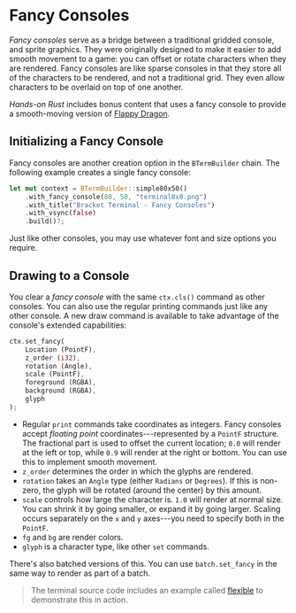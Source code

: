 # Fancy Consoles

*Fancy consoles* serve as a bridge between a traditional gridded console, and sprite graphics. They were originally designed to make it easier to add smooth movement to a game: you can offset or rotate characters when they are rendered. Fancy consoles are like sparse consoles in that they store all of the characters to be rendered, and not a traditional grid. They even allow characters to be overlaid on top of one another.

*Hands-on Rust* includes bonus content that uses a fancy console to provide a smooth-moving version of [Flappy Dragon](https://github.com/thebracket/HandsOnRust/tree/main/FirstGameFlappyAscii/flappy_bonus).

## Initializing a Fancy Console

Fancy consoles are another creation option in the `BTermBuilder` chain. The following example creates a single fancy console:

```rust
let mut context = BTermBuilder::simple80x50()
    .with_fancy_console(80, 50, "terminal8x8.png")
    .with_title("Bracket Terminal - Fancy Consoles")
    .with_vsync(false)
    .build()?;
```

Just like other consoles, you may use whatever font and size options you require.

## Drawing to a Console

You clear a *fancy console* with the same `ctx.cls()` command as other consoles. You can also use the regular printing commands just like any other console. A new draw command is available to take advantage of the console's extended capabilities:

```rust
ctx.set_fancy(
    Location (PointF),
    z_order (i32),
    rotation (Angle),
    scale (PointF),
    foreground (RGBA),
    background (RGBA),
    glyph
);
```

* Regular `print` commands take coordinates as integers. Fancy consoles accept *floating point* coordinates---represented by a `PointF` structure. The fractional part is used to offset the current location; `0.0` will render at the left or top, while `0.9` will render at the right or bottom. You can use this to implement smooth movement.
* `z_order` determines the order in which the glyphs are rendered.
* `rotation` takes an `Angle` type (either `Radians` or `Degrees`). If this is non-zero, the glyph will be rotated (around the center) by this amount.
* `scale` controls how large the character is. `1.0` will render at normal size. You can shrink it by going smaller, or expand it by going larger. Scaling occurs separately on the `x` and `y` axes---you need to specify both in the `PointF`.
* `fg` and `bg` are render colors.
* `glyph` is a character type, like other `set` commands.

There's also batched versions of this. You can use `batch.set_fancy` in the same way to render as part of a batch.

> The terminal source code includes an example called [flexible](https://github.com/amethyst/bracket-lib/blob/master/bracket-terminal/examples/flexible.rs) to demonstrate this in action.